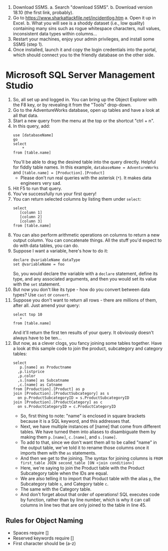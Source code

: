 1. Download SSMS.
    a. Search "download SSMS".
    b. Download version 18.10 (the first link, probably).
1. Go to https://www.sharkattackfile.net/incidentlog.htm
    a. Open it up in Excel.
    b. What you will see is a shoddy dataset (i.e., low quality) containing many sins such as rogue whitespace characters, null values, inconsistent data types within columns...
1. Restart your machines, enjoy your admin privileges, and install some SSMS (step 1).
1. Once installed, launch it and copy the login credentials into the portal, which should connect you to the friendly database on the other side.

# Microsoft SQL Server Management Studio

1. So, all set up and logged in. You can bring up the Object Explorer with the F8 key, or by revealing it from the "Tools" drop-down.
1. Go to the AdventureWorks database, open up tables and have a look at all that data.
1. Start a new query from the menu at the top or the shortcut "ctrl + n".
1. In this query, add:
   ```
   use [databaseName]
   go
   select
       *
   from [table.name]
   ```
   You'll be able to drag the desired table into the query directly. Helpful for fiddly table names.
   In this example, `databaseName = AdventureWorks` and `[table.name] = [Production].[Product]`
   - Please don't run real queries with the asterisk (`*`). It makes data engineers very sad.
1. Hit F5 to run that query.
1. You've successfully run your first query!
1. You can return selected columns by listing them under `select`:
   ```
   select
      [column 1]
      [column 2]
      [column 3]
   from [table.name]
   ```
1. You can also perform arithmetic operations on columns to return a new output column. You can concatenate things. All the stuff you'd expect to do with data tables, you can do.
1. Suppose I want a variable, here's how to do it:
   ```
   declare @variableName dataType
   set @variableName = foo
   ```
   So, you would declare the variable with a `declare` statement, define its type, and any associated arguments, and then you would set its value with the `set` statement.
1. But now you don't like its type - how do you convert between data types? Use `cast` or `convert`.
1. Suppose you don't want to return all rows - there are millions of them, after all. Just amend your query:
   ```
   select top 10
      *
   from [table.name]
   ```
   And it'll return the first ten results of your query. It obviously doesn't always have to be ten...
1. But now, as a clever clogs, you fancy joining some tables together. Have a look at this sample code to join the product, subcategory and category tables:
   ```
   select
      p.[name] as Productname
     ,p.listprice
     ,p.color
     ,s.[name] as Subcatname
     ,c.[name] as Catname
   from [Production].[Product] as p
   join [Production].[ProductSubcategory] as s
     on p.ProductSubcategoryID = s.ProductSubcategoryID
   join [Production].[ProductCategory] as c
     on s.ProductCategoryID = c.ProductCategoryID
   ```
   - So, first thing to note: "name" is enclosed in square brackets because it is a SQL keyword, and this addresses that.
   - Next, we have multiple instances of [name] that come from different tables. We have turned them into aliases to disambiguate them by making them `p.[name]`, `c.[name]`, and `s.[name]`.
   - To add to that, since we don't want them all to be called "name" in the output table, we've told it to rename those columns once it imports them with the `as` statements.
   - And then we get to the joining. The syntax for joining columns is `FROM first_table JOIN second_table [ON <join condition>]`
   - Here, we're saying to join the Product table with the Product Subcategory table when the IDs are equal.
   - We are also telling it to import that Product table with the alias `p`, the Subcategory table `s`, and Category table `c`.
   - The same with the Category table.
   - And don't forget about that order of operations! SQL executes code by function, rather than by line number, which is why it can call columns in line two that are only joined to the table in line 45.

## Rules for Object Naming

-	Spaces require []
-	Reserved keywords require []
-	First character should be (a-z)

